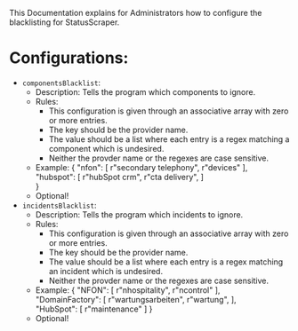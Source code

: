 This Documentation explains for Administrators how to configure the blacklisting for StatusScraper.

# Configurations:

- `componentsBlacklist`:
    - Description: Tells the program which components to ignore.
    - Rules:
        - This configuration is given through an associative array with zero or more entries.
        - The key should be the provider name.
        - The value should be a list where each entry is a regex matching a component which is undesired.
        - Neither the provder name or the regexes are case sensitive.
    - Example: {
                   "nfon": [
                       r"secondary telephony",
                       r"devices"
                   ],       
                   "hubspot": [
                       r"hubSpot crm",
                       r"cta delivery",
                   ]       
               }
    - Optional!
- `incidentsBlacklist`:
    - Description: Tells the program which incidents to ignore.
    - Rules:
        - This configuration is given through an associative array with zero or more entries.
        - The key should be the provider name.
        - The value should be a list where each entry is a regex matching an incident which is undesired.
        - Neither the provder name or the regexes are case sensitive.
    - Example: {
                   "NFON": [
                       r"nhospitality",
                       r"ncontrol"
                   ],       
                   "DomainFactory": [
                       r"wartungsarbeiten",
                       r"wartung",
                   ],       
                   "HubSpot": [
                       r"maintenance"
                   ]
               }
    - Optional!

